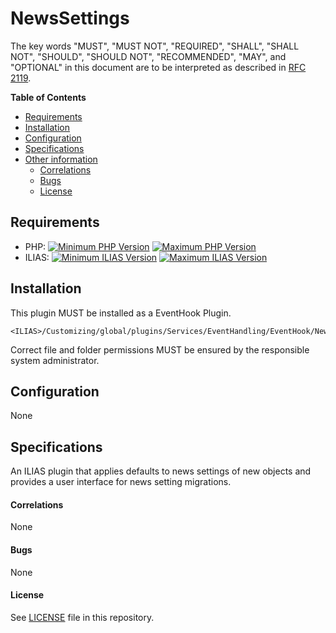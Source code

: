 # NewsSettings

The key words "MUST", "MUST NOT", "REQUIRED", "SHALL", "SHALL NOT", "SHOULD",
"SHOULD NOT", "RECOMMENDED", "MAY", and "OPTIONAL"
in this document are to be interpreted as described in
[RFC 2119](https://www.ietf.org/rfc/rfc2119.txt).

**Table of Contents**

* [Requirements](#requirements)
* [Installation](#installation)
* [Configuration](#configuration)
* [Specifications](#specifications)
* [Other information](#other-information)
    * [Correlations](#correlations)
    * [Bugs](#bugs)
    * [License](#license)

## Requirements

* PHP: [![Minimum PHP Version](https://img.shields.io/badge/Minimum_PHP-7.2.x-blue.svg)](https://php.net/) [![Maximum PHP Version](https://img.shields.io/badge/Maximum_PHP-7.4.x-blue.svg)](https://php.net/)
* ILIAS: [![Minimum ILIAS Version](https://img.shields.io/badge/Minimum_ILIAS-6.0-orange.svg)](https://ilias.de/) [![Maximum ILIAS Version](https://img.shields.io/badge/Maximum_ILIAS-7.999-orange.svg)](https://ilias.de/)

## Installation

This plugin MUST be installed as a EventHook Plugin.

	<ILIAS>/Customizing/global/plugins/Services/EventHandling/EventHook/NewsSettings

Correct file and folder permissions MUST be
ensured by the responsible system administrator.

## Configuration

None

## Specifications

An ILIAS plugin that applies defaults to news settings of new objects and provides
a user interface for news setting migrations.

#### Correlations

None

#### Bugs

None

#### License

See [LICENSE](./LICENSE) file in this repository.
